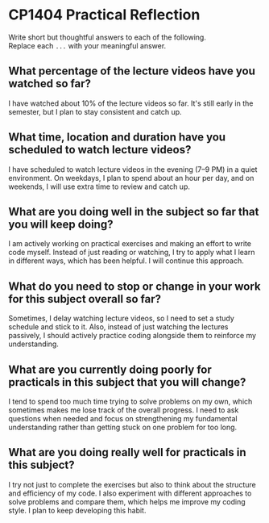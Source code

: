 # CP1404 Practical Reflection

Write short but thoughtful answers to each of the following.  
Replace each `...` with your meaningful answer.

## What percentage of the lecture videos have you watched so far?

I have watched about 10% of the lecture videos so far. It's still early in the semester, but I plan to stay consistent and catch up.

## What time, location and duration have you scheduled to watch lecture videos?

I have scheduled to watch lecture videos in the evening (7–9 PM) in a quiet environment. On weekdays, I plan to spend about an hour per day, and on weekends, I will use extra time to review and catch up.

## What are you doing well in the subject so far that you will keep doing?

I am actively working on practical exercises and making an effort to write code myself. Instead of just reading or watching, I try to apply what I learn in different ways, which has been helpful. I will continue this approach.

## What do you need to stop or change in your work for this subject overall so far?

Sometimes, I delay watching lecture videos, so I need to set a study schedule and stick to it. Also, instead of just watching the lectures passively, I should actively practice coding alongside them to reinforce my understanding.

## What are you currently doing poorly for practicals in this subject that you will change?

I tend to spend too much time trying to solve problems on my own, which sometimes makes me lose track of the overall progress. I need to ask questions when needed and focus on strengthening my fundamental understanding rather than getting stuck on one problem for too long.

## What are you doing really well for practicals in this subject?

I try not just to complete the exercises but also to think about the structure and efficiency of my code. I also experiment with different approaches to solve problems and compare them, which helps me improve my coding style. I plan to keep developing this habit.